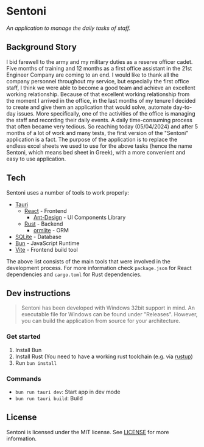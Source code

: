 # Sentoni

_An application to manage the daily tasks of staff._

## Background Story

I bid farewell to the army and my military duties as a reserve officer cadet. Five months of training and 12 months as a first office assistant in the 21st Engineer Company are coming to an end. I would like to thank all the company personnel throughout my service, but especially the first office staff, I think we were able to become a good team and achieve an excellent working relationship. Because of that excellent working relationship from the moment I arrived in the office, in the last months of my tenure I decided to create and give them an application that would solve, automate day-to-day issues. More specifically, one of the activities of the office is managing the staff and recording their daily events. A daily time-consuming process that often became very tedious. So reaching today (05/04/2024) and after 5 months of a lot of work and many tests, the first version of the "Sentoni" application is a fact. The purpose of the application is to replace the endless excel sheets we used to use for the above tasks (hence the name Sentoni, which means bed sheet in Greek), with a more convenient and easy to use application.

## Tech

Sentoni uses a number of tools to work properly:

- [Tauri]
  - [React] - Frontend
    - [Ant-Design] - UI Components Library
  - [Rust] - Backend
    - [ormlite] - ORM
- [SQLite] - Database
- [Bun] - JavaScript Runtime
- [Vite] - Frontend build tool

The above list consists of the main tools that were involved in the development process. For more information check `package.json` for React dependencies and `cargo.toml` for Rust dependencies.

## Dev instructions

> Sentoni has been developed with Windows 32bit support in mind. An
> executable file for Windows can be found under "Releases". However,
> you can build the application from source for your architecture.

### Get started

1. Install Bun
2. Install Rust (You need to have a working rust toolchain (e.g. via [rustup](https://rustup.rs/))
3. Run `bun install`

### Commands

- `bun run tauri dev`: Start app in dev mode
- `bun run tauri build`: Build

## License

Sentoni is licensed under the MIT license. See [LICENSE]() for more information.

[React]: https://react.dev/
[Tauri]: https://tauri.app/
[Rust]: https://www.rust-lang.org/
[Ant-Design]: https://ant.design/
[Bun]: https://bun.sh/
[Vite]: https://vitejs.dev/
[ormlite]: https://crates.io/crates/ormlite
[SQLite]: https://www.sqlite.org/
